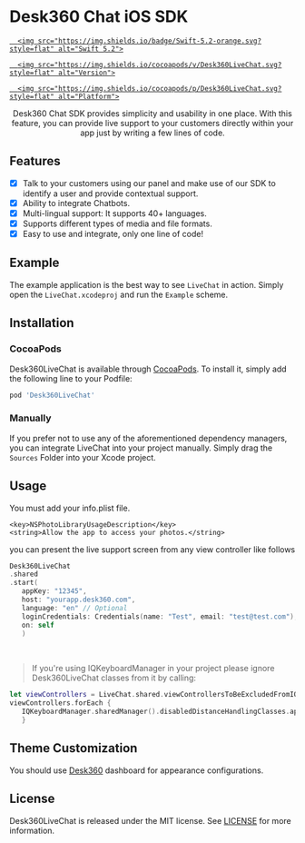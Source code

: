 # Desk360 Chat iOS SDK

<p align="center">
   <a href="https://developer.apple.com/swift/">

      <img src="https://img.shields.io/badge/Swift-5.2-orange.svg?style=flat" alt="Swift 5.2">

   </a>
   <a href="http://cocoapods.org/pods/Desk360LiveChat">

      <img src="https://img.shields.io/cocoapods/v/Desk360LiveChat.svg?style=flat" alt="Version">

   </a>
   <a href="http://cocoapods.org/pods/Desk360LiveChat">

      <img src="https://img.shields.io/cocoapods/p/Desk360LiveChat.svg?style=flat" alt="Platform">

   </a>

</p>

<p align="center">
Desk360 Chat SDK  provides simplicity and usability in one place. With this feature, you can provide live support to your customers directly within your app just by writing a few lines of code.
</p>

## Features

* [x]  Talk to your customers using our panel and make use of our SDK to identify a user and provide contextual support.
* [x] Ability to integrate Chatbots.
* [x] Multi-lingual support: It supports 40+ languages.
* [x] Supports different types of media and file formats.
* [x] Easy to use and integrate, only one line of code!

## Example

The example application is the best way to see `LiveChat` in action. Simply open the `LiveChat.xcodeproj` and run the `Example` scheme.

## Installation

### CocoaPods

Desk360LiveChat is available through [CocoaPods](http://cocoapods.org). To install
it, simply add the following line to your Podfile:

```bash
pod 'Desk360LiveChat'
```

### Manually

If you prefer not to use any of the aforementioned dependency managers, you can integrate LiveChat into your project manually. Simply drag the `Sources` Folder into your Xcode project.

## Usage

You must add your info.plist file.

```
<key>NSPhotoLibraryUsageDescription</key>
<string>Allow the app to access your photos.</string>
```

you can present the live support screen from any view controller like follows

```swift
Desk360LiveChat
.shared
.start(
   appKey: "12345",
   host: "yourapp.desk360.com",
   language: "en" // Optional
   loginCredentials: Credentials(name: "Test", email: "test@test.com"), // Optional
   on: self
   )
```

<br>

> If you're using IQKeyboardManager in your project please ignore Desk360LiveChat classes from it by calling:
>

```swift
let viewControllers = LiveChat.shared.viewControllersToBeExcludedFromIQKeyboardManager
viewControllers.forEach {
   IQKeyboardManager.sharedManager().disabledDistanceHandlingClasses.append($0)
   }
```

##  Theme Customization

You should use  [Desk360](https://desk360.com/)  dashboard for appearance configurations.

## License

Desk360LiveChat is released under the MIT license. See  [LICENSE](https://github.com/Teknasyon-Teknoloji/desk360-livechat-ios-sdk/blob/master/LICENSE)  for more information.
